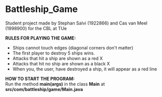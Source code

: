 # Battleship_Game
Student project made by Stephan Salvi (1922866) and Cas van Meel (1998900) for the CBL at TUe

**RULES FOR PLAYING THE GAME:**
- Ships cannot touch edges (diagonal corners don't matter)
- The first player to destroy 5 ships wins.
- Attacks that hit a ship are shown as a red X
- Attacks that hit no ship are shown as a black X 
- When you, the user, have destroyed a ship, it will appear as a red line

**HOW TO START THE PROGRAM:** <br>
Run the method **main(args)** in the class **Main** at **src/com/battleship/game/Main.java**
